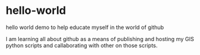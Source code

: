 # hello-world
hello world demo to help educate myself in the world of github

I am learning all about github as a means of publishing and hosting my GIS python scripts and callaborating with other on those scripts. 
